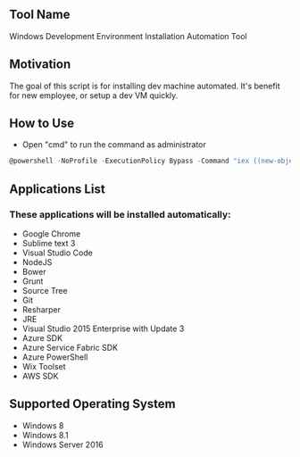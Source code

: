 ## Tool Name
Windows Development Environment Installation Automation Tool
## Motivation
The goal of this script is for installing dev machine automated. It's benefit for new employee, or setup a dev VM quickly.
## How to Use
* Open "cmd" to run the command as administrator
```PowerShell
@powershell -NoProfile -ExecutionPolicy Bypass -Command "iex ((new-object net.webclient).DownloadString('https://raw.githubusercontent.com/ahwhfei/DevEnvironmentInstallation/develop/Install.ps1'))"
```
## Applications List
### These applications will be installed automatically:
* Google Chrome
* Sublime text 3
* Visual Studio Code
* NodeJS
* Bower
* Grunt
* Source Tree
* Git
* Resharper
* JRE
* Visual Studio 2015 Enterprise with Update 3
* Azure SDK
* Azure Service Fabric SDK
* Azure PowerShell
* Wix Toolset
* AWS SDK

## Supported Operating System
* Windows 8
* Windows 8.1
* Windows Server 2016
